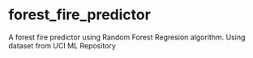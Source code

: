 # forest_fire_predictor
 A forest fire predictor using Random Forest Regresion algorithm. Using dataset from UCI ML Repository
